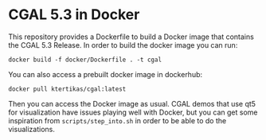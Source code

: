 # CGAL 5.3 in Docker

This repository provides a Dockerfile to build a Docker image that contains the CGAL 5.3 Release. In order to build the docker image you can run:
```
docker build -f docker/Dockerfile . -t cgal
```

You can also access a prebuilt docker image in dockerhub:
```
docker pull ktertikas/cgal:latest
```

Then you can access the Docker image as usual. CGAL demos that use qt5 for visualization have issues playing well with Docker, but you can get some inspiration from `scripts/step_into.sh` in order to be able to do the visualizations.
